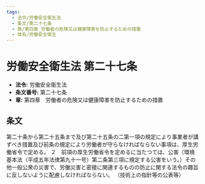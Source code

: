 ```yaml
---
tags:
  - 法令/労働安全衛生法
  - 条文/第二十七条
  - 章/第四章_労働者の危険又は健康障害を防止するための措置
  - 体系/労働安全衛生
---
```

# 労働安全衛生法 第二十七条

- **法令:** 労働安全衛生法
- **条文番号:** 第二十七条
- **章:** 第四章　労働者の危険又は健康障害を防止するための措置

## 条文
第二十条から第二十五条まで及び第二十五条の二第一項の規定により事業者が講ずべき措置及び前条の規定により労働者が守らなければならない事項は、厚生労働省令で定める。
２　前項の厚生労働省令を定めるに当たつては、公害（環境基本法（平成五年法律第九十一号）第二条第三項に規定する公害をいう。）その他一般公衆の災害で、労働災害と密接に関連するものの防止に関する法令の趣旨に反しないように配慮しなければならない。
（技術上の指針等の公表等）

